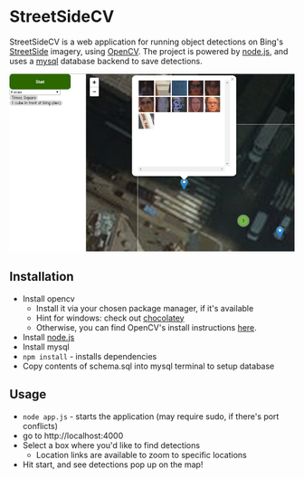 StreetSideCV
============

StreetSideCV is a web application for running object detections on Bing's
[StreetSide](http://www.microsoft.com/maps/streetside.aspx) imagery, using
[OpenCV](http://opencv.org/). The project is powered by
[node.js](https://nodejs.org/), and uses a [mysql](https://www.mysql.com/)
database backend to save detections.

![Screenshot](screenshot.png)

Installation
------------
- Install opencv
  - Install it via your chosen package manager, if it's available
  - Hint for windows: check out [chocolatey](https://chocolatey.org/)
  - Otherwise, you can find OpenCV's install instructions [here](http://docs.opencv.org/doc/tutorials/introduction/linux_install/linux_install.html).
- Install [node.js](https://nodejs.org/)
- Install mysql
- `npm install` - installs dependencies
- Copy contents of schema.sql into mysql terminal to setup database

Usage
-----
- `node app.js` - starts the application (may require sudo, if there's port conflicts)
- go to http://localhost:4000
- Select a box where you'd like to find detections
  - Location links are available to zoom to specific locations
- Hit start, and see detections pop up on the map!

